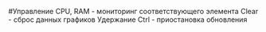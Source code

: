 #Управление
CPU, RAM - мониторинг соответствующего элемента
Clear - сброс данных графиков
Удержание Ctrl - приостановка обновления
